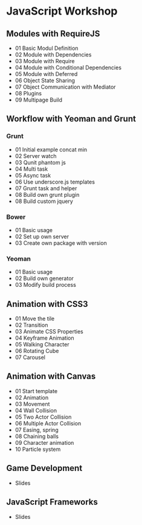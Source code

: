 # JavaScript Workshop 

## Modules with RequireJS

* 01 Basic Modul Definition
* 02 Module with Dependencies
* 03 Module with Require
* 04 Module with Conditional Dependencies
* 05 Module with Deferred
* 06 Object State Sharing
* 07 Object Communication with Mediator
* 08 Plugins
* 09 Multipage Build

## Workflow with Yeoman and Grunt

### Grunt

* 01 Initial example concat min
* 02 Server watch
* 03 Qunit phantom js
* 04 Multi task
* 05 Async task
* 06 Use underscore.js templates
* 07 Grunt task and helper
* 08 Build own grunt plugin
* 08 Build custom jquery

### Bower

* 01 Basic usage
* 02 Set up own server
* 03 Create own package with version

### Yeoman

* 01 Basic usage
* 02 Build own generator
* 03 Modify build process

## Animation with CSS3

* 01 Move the tile
* 02 Transition
* 03 Animate CSS Properties
* 04 Keyframe Animation
* 05 Walking Character
* 06 Rotating Cube
* 07 Carousel

## Animation with Canvas

* 01 Start template
* 02 Animation
* 03 Movement
* 04 Wall Collision
* 05 Two Actor Collision
* 06 Multiple Actor Collision
* 07 Easing, spring
* 08 Chaining balls
* 09 Character animation
* 10 Particle system

## Game Development

*  Slides

## JavaScript Frameworks

*  Slides
